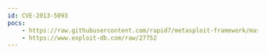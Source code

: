 ```yaml
---
id: CVE-2013-5093
pocs:
    - https://raw.githubusercontent.com/rapid7/metasploit-framework/master/modules/exploits/unix/webapp/graphite_pickle_exec.rb
    - https://www.exploit-db.com/raw/27752
---
```

